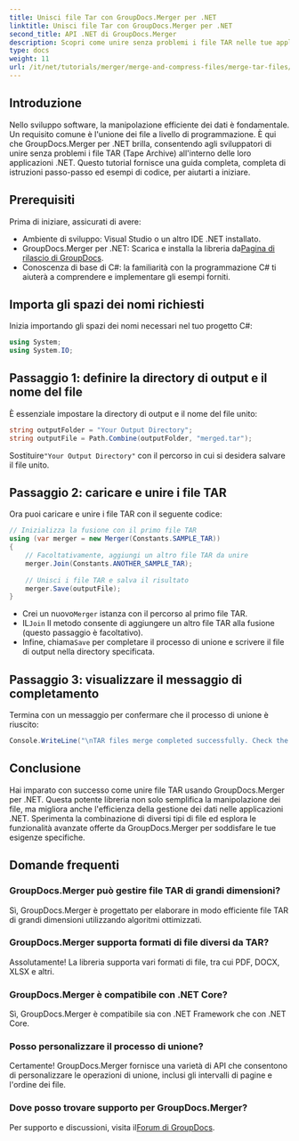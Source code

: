 ```yaml
---
title: Unisci file Tar con GroupDocs.Merger per .NET
linktitle: Unisci file Tar con GroupDocs.Merger per .NET
second_title: API .NET di GroupDocs.Merger
description: Scopri come unire senza problemi i file TAR nelle tue applicazioni .NET usando GroupDocs.Merger. Questo tutorial fornisce un approccio completo, passo dopo passo, completo di esempio di codice.
type: docs
weight: 11
url: /it/net/tutorials/merger/merge-and-compress-files/merge-tar-files/
---
```

## Introduzione

Nello sviluppo software, la manipolazione efficiente dei dati è fondamentale. Un requisito comune è l'unione dei file a livello di programmazione. È qui che GroupDocs.Merger per .NET brilla, consentendo agli sviluppatori di unire senza problemi i file TAR (Tape Archive) all'interno delle loro applicazioni .NET. Questo tutorial fornisce una guida completa, completa di istruzioni passo-passo ed esempi di codice, per aiutarti a iniziare.

## Prerequisiti

Prima di iniziare, assicurati di avere:

- Ambiente di sviluppo: Visual Studio o un altro IDE .NET installato.
-  GroupDocs.Merger per .NET: Scarica e installa la libreria da[Pagina di rilascio di GroupDocs](https://releases.groupdocs.com/merger/net/).
- Conoscenza di base di C#: la familiarità con la programmazione C# ti aiuterà a comprendere e implementare gli esempi forniti.

## Importa gli spazi dei nomi richiesti

Inizia importando gli spazi dei nomi necessari nel tuo progetto C#:

```csharp
using System;
using System.IO;
```

## Passaggio 1: definire la directory di output e il nome del file

È essenziale impostare la directory di output e il nome del file unito:

```csharp
string outputFolder = "Your Output Directory";
string outputFile = Path.Combine(outputFolder, "merged.tar");
```

 Sostituire`"Your Output Directory"` con il percorso in cui si desidera salvare il file unito.

## Passaggio 2: caricare e unire i file TAR

Ora puoi caricare e unire i file TAR con il seguente codice:

```csharp
// Inizializza la fusione con il primo file TAR
using (var merger = new Merger(Constants.SAMPLE_TAR))
{
    // Facoltativamente, aggiungi un altro file TAR da unire
    merger.Join(Constants.ANOTHER_SAMPLE_TAR);
    
    // Unisci i file TAR e salva il risultato
    merger.Save(outputFile);
}
```

-  Crei un nuovo`Merger` istanza con il percorso al primo file TAR.
-  IL`Join` Il metodo consente di aggiungere un altro file TAR alla fusione (questo passaggio è facoltativo).
-  Infine, chiama`Save` per completare il processo di unione e scrivere il file di output nella directory specificata.

## Passaggio 3: visualizzare il messaggio di completamento

Termina con un messaggio per confermare che il processo di unione è riuscito:

```csharp
Console.WriteLine("\nTAR files merge completed successfully. Check the output in {0}", outputFolder);
```

## Conclusione

Hai imparato con successo come unire file TAR usando GroupDocs.Merger per .NET. Questa potente libreria non solo semplifica la manipolazione dei file, ma migliora anche l'efficienza della gestione dei dati nelle applicazioni .NET. Sperimenta la combinazione di diversi tipi di file ed esplora le funzionalità avanzate offerte da GroupDocs.Merger per soddisfare le tue esigenze specifiche.

## Domande frequenti

### GroupDocs.Merger può gestire file TAR di grandi dimensioni?
Sì, GroupDocs.Merger è progettato per elaborare in modo efficiente file TAR di grandi dimensioni utilizzando algoritmi ottimizzati.

### GroupDocs.Merger supporta formati di file diversi da TAR?
Assolutamente! La libreria supporta vari formati di file, tra cui PDF, DOCX, XLSX e altri.

### GroupDocs.Merger è compatibile con .NET Core?
Sì, GroupDocs.Merger è compatibile sia con .NET Framework che con .NET Core.

### Posso personalizzare il processo di unione?
Certamente! GroupDocs.Merger fornisce una varietà di API che consentono di personalizzare le operazioni di unione, inclusi gli intervalli di pagine e l'ordine dei file.

### Dove posso trovare supporto per GroupDocs.Merger?
 Per supporto e discussioni, visita il[Forum di GroupDocs](https://forum.groupdocs.com/c/merger/32).